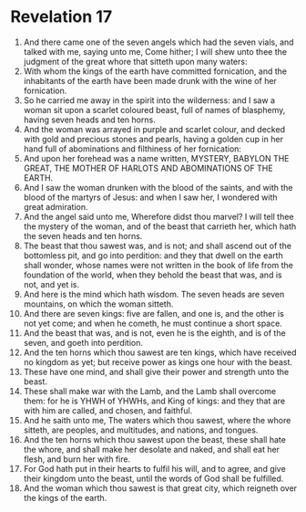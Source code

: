 ﻿# Revelation 17
1. And there came one of the seven angels which had the seven vials, and talked with me, saying unto me, Come hither; I will shew unto thee the judgment of the great whore that sitteth upon many waters: 
2. With whom the kings of the earth have committed fornication, and the inhabitants of the earth have been made drunk with the wine of her fornication. 
3. So he carried me away in the spirit into the wilderness: and I saw a woman sit upon a scarlet coloured beast, full of names of blasphemy, having seven heads and ten horns. 
4. And the woman was arrayed in purple and scarlet colour, and decked with gold and precious stones and pearls, having a golden cup in her hand full of abominations and filthiness of her fornication: 
5. And upon her forehead was a name written, MYSTERY, BABYLON THE GREAT, THE MOTHER OF HARLOTS AND ABOMINATIONS OF THE EARTH. 
6. And I saw the woman drunken with the blood of the saints, and with the blood of the martyrs of Jesus: and when I saw her, I wondered with great admiration. 
7. And the angel said unto me, Wherefore didst thou marvel? I will tell thee the mystery of the woman, and of the beast that carrieth her, which hath the seven heads and ten horns. 
8. The beast that thou sawest was, and is not; and shall ascend out of the bottomless pit, and go into perdition: and they that dwell on the earth shall wonder, whose names were not written in the book of life from the foundation of the world, when they behold the beast that was, and is not, and yet is. 
9. And here is the mind which hath wisdom. The seven heads are seven mountains, on which the woman sitteth. 
10. And there are seven kings: five are fallen, and one is, and the other is not yet come; and when he cometh, he must continue a short space. 
11. And the beast that was, and is not, even he is the eighth, and is of the seven, and goeth into perdition. 
12. And the ten horns which thou sawest are ten kings, which have received no kingdom as yet; but receive power as kings one hour with the beast. 
13. These have one mind, and shall give their power and strength unto the beast. 
14. These shall make war with the Lamb, and the Lamb shall overcome them: for he is YHWH of YHWHs, and King of kings: and they that are with him are called, and chosen, and faithful. 
15. And he saith unto me, The waters which thou sawest, where the whore sitteth, are peoples, and multitudes, and nations, and tongues. 
16. And the ten horns which thou sawest upon the beast, these shall hate the whore, and shall make her desolate and naked, and shall eat her flesh, and burn her with fire. 
17. For God hath put in their hearts to fulfil his will, and to agree, and give their kingdom unto the beast, until the words of God shall be fulfilled. 
18. And the woman which thou sawest is that great city, which reigneth over the kings of the earth. 
